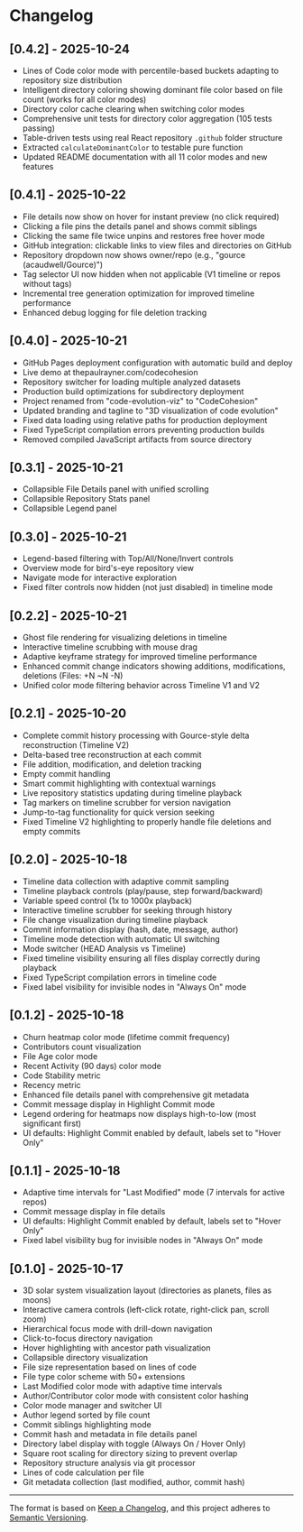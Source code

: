 # Changelog

## [0.4.2] - 2025-10-24

- Lines of Code color mode with percentile-based buckets adapting to repository size distribution
- Intelligent directory coloring showing dominant file color based on file count (works for all color modes)
- Directory color cache clearing when switching color modes
- Comprehensive unit tests for directory color aggregation (105 tests passing)
- Table-driven tests using real React repository `.github` folder structure
- Extracted `calculateDominantColor` to testable pure function
- Updated README documentation with all 11 color modes and new features

## [0.4.1] - 2025-10-22

- File details now show on hover for instant preview (no click required)
- Clicking a file pins the details panel and shows commit siblings
- Clicking the same file twice unpins and restores free hover mode
- GitHub integration: clickable links to view files and directories on GitHub
- Repository dropdown now shows owner/repo (e.g., "gource (acaudwell/Gource)")
- Tag selector UI now hidden when not applicable (V1 timeline or repos without tags)
- Incremental tree generation optimization for improved timeline performance
- Enhanced debug logging for file deletion tracking

## [0.4.0] - 2025-10-21

- GitHub Pages deployment configuration with automatic build and deploy
- Live demo at thepaulrayner.com/codecohesion
- Repository switcher for loading multiple analyzed datasets
- Production build optimizations for subdirectory deployment
- Project renamed from "code-evolution-viz" to "CodeCohesion"
- Updated branding and tagline to "3D visualization of code evolution"
- Fixed data loading using relative paths for production deployment
- Fixed TypeScript compilation errors preventing production builds
- Removed compiled JavaScript artifacts from source directory

## [0.3.1] - 2025-10-21

- Collapsible File Details panel with unified scrolling
- Collapsible Repository Stats panel
- Collapsible Legend panel

## [0.3.0] - 2025-10-21

- Legend-based filtering with Top/All/None/Invert controls
- Overview mode for bird's-eye repository view
- Navigate mode for interactive exploration
- Fixed filter controls now hidden (not just disabled) in timeline mode

## [0.2.2] - 2025-10-21

- Ghost file rendering for visualizing deletions in timeline
- Interactive timeline scrubbing with mouse drag
- Adaptive keyframe strategy for improved timeline performance
- Enhanced commit change indicators showing additions, modifications, deletions (Files: +N ~N -N)
- Unified color mode filtering behavior across Timeline V1 and V2

## [0.2.1] - 2025-10-20

- Complete commit history processing with Gource-style delta reconstruction (Timeline V2)
- Delta-based tree reconstruction at each commit
- File addition, modification, and deletion tracking
- Empty commit handling
- Smart commit highlighting with contextual warnings
- Live repository statistics updating during timeline playback
- Tag markers on timeline scrubber for version navigation
- Jump-to-tag functionality for quick version seeking
- Fixed Timeline V2 highlighting to properly handle file deletions and empty commits

## [0.2.0] - 2025-10-18

- Timeline data collection with adaptive commit sampling
- Timeline playback controls (play/pause, step forward/backward)
- Variable speed control (1x to 1000x playback)
- Interactive timeline scrubber for seeking through history
- File change visualization during timeline playback
- Commit information display (hash, date, message, author)
- Timeline mode detection with automatic UI switching
- Mode switcher (HEAD Analysis vs Timeline)
- Fixed timeline visibility ensuring all files display correctly during playback
- Fixed TypeScript compilation errors in timeline code
- Fixed label visibility for invisible nodes in "Always On" mode

## [0.1.2] - 2025-10-18

- Churn heatmap color mode (lifetime commit frequency)
- Contributors count visualization
- File Age color mode
- Recent Activity (90 days) color mode
- Code Stability metric
- Recency metric
- Enhanced file details panel with comprehensive git metadata
- Commit message display in Highlight Commit mode
- Legend ordering for heatmaps now displays high-to-low (most significant first)
- UI defaults: Highlight Commit enabled by default, labels set to "Hover Only"

## [0.1.1] - 2025-10-18

- Adaptive time intervals for "Last Modified" mode (7 intervals for active repos)
- Commit message display in file details
- UI defaults: Highlight Commit enabled by default, labels set to "Hover Only"
- Fixed label visibility bug for invisible nodes in "Always On" mode

## [0.1.0] - 2025-10-17

- 3D solar system visualization layout (directories as planets, files as moons)
- Interactive camera controls (left-click rotate, right-click pan, scroll zoom)
- Hierarchical focus mode with drill-down navigation
- Click-to-focus directory navigation
- Hover highlighting with ancestor path visualization
- Collapsible directory visualization
- File size representation based on lines of code
- File type color scheme with 50+ extensions
- Last Modified color mode with adaptive time intervals
- Author/Contributor color mode with consistent color hashing
- Color mode manager and switcher UI
- Author legend sorted by file count
- Commit siblings highlighting mode
- Commit hash and metadata in file details panel
- Directory label display with toggle (Always On / Hover Only)
- Square root scaling for directory sizing to prevent overlap
- Repository structure analysis via git processor
- Lines of code calculation per file
- Git metadata collection (last modified, author, commit hash)

---

The format is based on [Keep a Changelog](https://keepachangelog.com/en/1.1.0/),
and this project adheres to [Semantic Versioning](https://semver.org/spec/v2.0.0.html).
